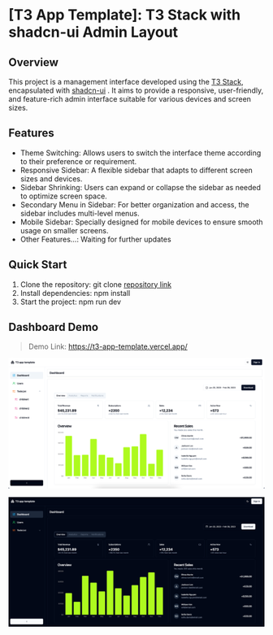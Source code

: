 # [T3 App Template]: T3 Stack with shadcn-ui Admin Layout

## Overview
This project is a management interface developed using the [T3 Stack](https://create.t3.gg/), encapsulated with [shadcn-ui](https://ui.shadcn.com/)
. It aims to provide a responsive, user-friendly, and feature-rich admin interface suitable for various devices and screen sizes.

## Features
  - Theme Switching: Allows users to switch the interface theme according to their preference or requirement.
  - Responsive Sidebar: A flexible sidebar that adapts to different screen sizes and devices.
  - Sidebar Shrinking: Users can expand or collapse the sidebar as needed to optimize screen space.
  - Secondary Menu in Sidebar: For better organization and access, the sidebar includes multi-level menus.
  - Mobile Sidebar: Specially designed for mobile devices to ensure smooth usage on smaller screens.
  - Other Features...: Waiting for further updates

## Quick Start
  1. Clone the repository: git clone [repository link](https://github.com/gaofubin/t3-app-template)
  2. Install dependencies: npm install
  3. Start the project: npm run dev

## Dashboard Demo
> Demo Link: https://t3-app-template.vercel.app/

![light](light.png)

![dark](dark.png)
